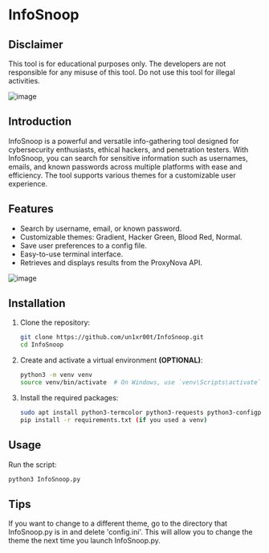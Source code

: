 # InfoSnoop

## Disclaimer

This tool is for educational purposes only. The developers are not responsible for any misuse of this tool. Do not use this tool for illegal activities.

![image](https://github.com/user-attachments/assets/5e90ffd0-ddd9-4eb9-b6a3-dfe989d4deac)





## Introduction

InfoSnoop is a powerful and versatile info-gathering tool designed for cybersecurity enthusiasts, ethical hackers, and penetration testers. With InfoSnoop, you can search for sensitive information such as usernames, emails, and known passwords across multiple platforms with ease and efficiency. The tool supports various themes for a customizable user experience.

## Features

- Search by username, email, or known password.
- Customizable themes: Gradient, Hacker Green, Blood Red, Normal.
- Save user preferences to a config file.
- Easy-to-use terminal interface.
- Retrieves and displays results from the ProxyNova API.


![image](https://github.com/user-attachments/assets/70db40dd-fcd5-4a5d-9154-4aa3943385b8)


## Installation

1. Clone the repository:

    ```sh
    git clone https://github.com/un1xr00t/InfoSnoop.git
    cd InfoSnoop
    ```

2. Create and activate a virtual environment **(OPTIONAL)**:

    ```sh
    python3 -m venv venv
    source venv/bin/activate  # On Windows, use `venv\Scripts\activate`
    ```

3. Install the required packages:

    ```sh
    sudo apt install python3-termcolor python3-requests python3-configparser (does not require the virtual environment)
    pip install -r requirements.txt (if you used a venv)
    ```

## Usage

Run the script:

```sh
python3 InfoSnoop.py
```
## Tips

If you want to change to a different theme, go to the directory that InfoSnoop.py is in and delete 'config.ini'. This will allow you to change the theme the next time you launch InfoSnoop.py.
